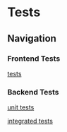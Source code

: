 # Tests

## Navigation

### Frontend Tests

[tests](src/front-end/src/tests/)

### Backend Tests

[unit tests](src/back-end/src/tests/unit/)&nbsp;

[integrated tests](src/back-end/src/tests/integrated/)
